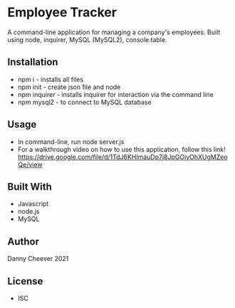 # Employee Tracker

A command-line application for managing a company's employees. Built using node, inquirer, MySQL (MySQL2), console.table.

## Installation
* npm i - installs all files
* npm init - create json file and node
* npm inquirer - installs inquirer for interaction via the command line
* npm mysql2 - to connect to MySQL database

## Usage
* In command-line, run node server.js
* For a walkthrough video on how to use this application, follow this link! https://drive.google.com/file/d/1TdJ6KHImauDp7j8JpGOiyOhXUgMZeoQe/view

## Built With
* Javascript
* node.js
* MySQL

## Author
Danny Cheever 2021

## License
* ISC
